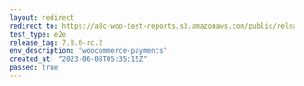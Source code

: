 ```yaml
---
layout: redirect
redirect_to: https://a8c-woo-test-reports.s3.amazonaws.com/public/release/7.8.0-rc.2/woocommerce-payments/e2e/index.html
test_type: e2e
release_tag: 7.8.0-rc.2
env_description: "woocommerce-payments"
created_at: "2023-06-08T05:35:15Z"
passed: true
---
```

